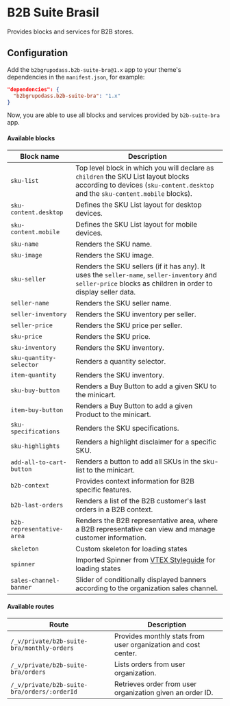 # B2B Suite Brasil

Provides blocks and services for B2B stores.

## Configuration

Add the `b2bgrupodass.b2b-suite-bra@1.x` app to your theme's dependencies in the `manifest.json`, for example:

```json
"dependencies": {
  "b2bgrupodass.b2b-suite-bra": "1.x"
}
```

Now, you are able to use all blocks and services provided by `b2b-suite-bra` app.

#### Available blocks

| Block name                | Description                                                                                                                                                          |
| ------------------------- | -------------------------------------------------------------------------------------------------------------------------------------------------------------------- |
| `sku-list`                | Top level block in which you will declare as `children` the SKU List layout blocks according to devices (`sku-content.desktop` and the `sku-content.mobile` blocks). |
| `sku-content.desktop`     | Defines the SKU List layout for desktop devices.                                                                                                                     |
| `sku-content.mobile`      | Defines the SKU List layout for mobile devices.                                                                                                                      |
| `sku-name`                | Renders the SKU name.                                                                                                                                                |
| `sku-image`               | Renders the SKU image.                                                                                                                                               |
| `sku-seller`              | Renders the SKU sellers (if it has any). It uses the `seller-name`, `seller-inventory` and `seller-price` blocks as children in order to display seller data.        |
| `seller-name`             | Renders the SKU seller name.                                                                                                                                         |
| `seller-inventory`        | Renders the SKU inventory per seller.                                                                                                                                |
| `seller-price`            | Renders the SKU price per seller.                                                                                                                                    |
| `sku-price`               | Renders the SKU price.                                                                                                                                               |
| `sku-inventory`           | Renders the SKU inventory.                                                                                                                                           |
| `sku-quantity-selector`   | Renders a quantity selector.                                                                                                                                         |
| `item-quantity`           | Renders the SKU inventory.                                                                                                                                           |
| `sku-buy-button`          | Renders a Buy Button to add a given SKU to the minicart.                                                                                                             |
| `item-buy-button`         | Renders a Buy Button to add a given Product to the minicart.                                                                                                         |
| `sku-specifications`      | Renders the SKU specifications.                                                                                                                                      |
| `sku-highlights`          | Renders a highlight disclaimer for a specific SKU.                                                                                                                   |
| `add-all-to-cart-button`  | Renders a button to add all SKUs in the sku-list to the minicart.                                                                                                    |
| `b2b-context`             | Provides context information for B2B specific features.                                                                                                              |
| `b2b-last-orders`         | Renders a list of the B2B customer's last orders in a B2B context.                                                                                                   |
| `b2b-representative-area` | Renders the B2B representative area, where a B2B representative can view and manage customer information.                                                            |
| `skeleton`                | Custom skeleton for loading states                                                                                                                                   |
| `spinner`                 | Imported Spinner from [VTEX Styleguide](https://styleguide.vtex.com/) for loading states                                                                             |
| `sales-channel-banner`    | Slider of conditionally displayed banners according to the organization sales channel.                                                                               |

#### Available routes

| Route                                       | Description                                                    |
| ------------------------------------------- | -------------------------------------------------------------- |
| `/_v/private/b2b-suite-bra/monthly-orders`  | Provides monthly stats from user organization and cost center. |
| `/_v/private/b2b-suite-bra/orders`          | Lists orders from user organization.                           |
| `/_v/private/b2b-suite-bra/orders/:orderId` | Retrieves order from user organization given an order ID.      |
